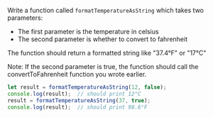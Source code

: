 Write a function called `formatTemperatureAsString` which takes two parameters:
- The first parameter is the temperature in celsius
- The second parameter is whether to convert to fahrenheit

The function should return a formatted string like "37.4°F" or "17°C"

Note: If the second parameter is true, the function should call 
the convertToFahrenheit function you wrote earlier.

```js
let result = formatTemperatureAsString(12, false);
console.log(result);  // should print 12°C
result = formatTemperatureAsString(37, true);
console.log(result);  // should print 98.6°F
```
